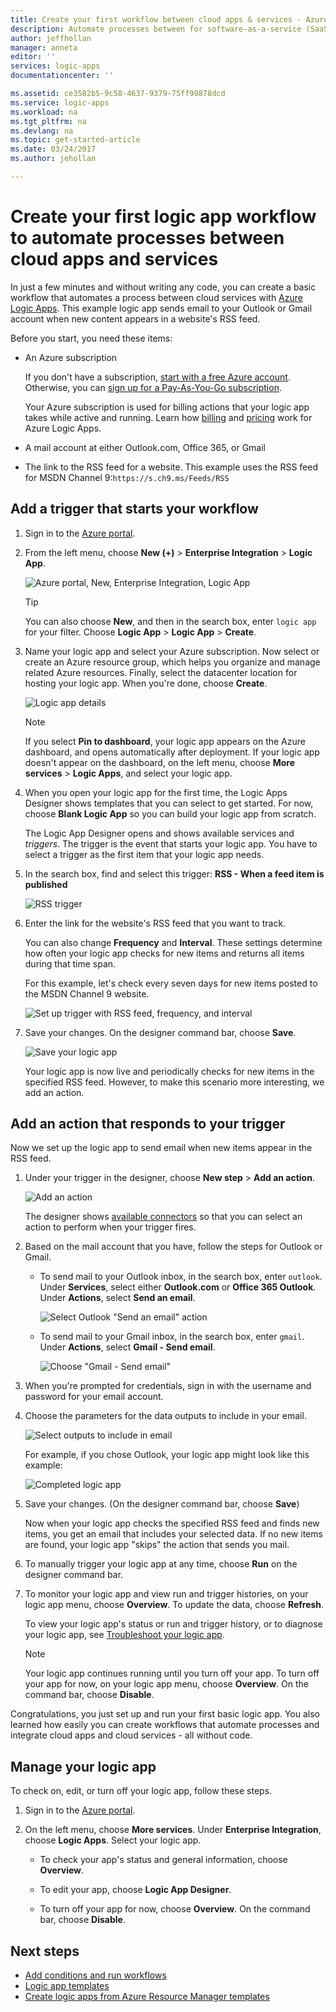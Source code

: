 ```yaml
---
title: Create your first workflow between cloud apps & services - Azure Logic Apps | Microsoft Docs
description: Automate processes between for software-as-a-service (SaaS) apps and services with Azure Logic Apps
author: jeffhollan
manager: anneta
editor: ''
services: logic-apps
documentationcenter: ''

ms.assetid: ce3582b5-9c58-4637-9379-75ff99878dcd
ms.service: logic-apps
ms.workload: na
ms.tgt_pltfrm: na
ms.devlang: na
ms.topic: get-started-article
ms.date: 03/24/2017
ms.author: jehollan

---
```

# Create your first logic app workflow to automate processes between cloud apps and services

In just a few minutes and without writing any code, 
you can create a basic workflow that automates a process 
between cloud services with [Azure Logic Apps](logic-apps-what-are-logic-apps.md). 
This example logic app sends email to your Outlook or Gmail account 
when new content appears in a website's RSS feed.

Before you start, you need these items:

* An Azure subscription 

	If you don't have a subscription, 
	[start with a free Azure account](https://azure.microsoft.com/free/). 
	Otherwise, you can [sign up for a Pay-As-You-Go subscription](https://azure.microsoft.com/pricing/purchase-options/).

	Your Azure subscription is used for billing 
	actions that your logic app takes while active and running. 
	Learn how [billing](./logic-apps-pricing.md) and 
	[pricing](https://azure.microsoft.com/pricing/details/logic-apps/) 
	work for Azure Logic Apps.

* A mail account at either Outlook.com, Office 365, or Gmail

* The link to the RSS feed for a website. This example uses 
the RSS feed for MSDN Channel 9:`https://s.ch9.ms/Feeds/RSS`

## Add a trigger that starts your workflow

1. Sign in to the [Azure portal](https://portal.azure.com "Azure portal").

2. From the left menu, choose **New (+)** > **Enterprise Integration** > **Logic App**.

	![Azure portal, New, Enterprise Integration, Logic App](media/logic-apps-create-a-logic-app/azure-portal-create-logic-app.png)

   > [!TIP]
   > You can also choose **New**, and then in the search box, 
   > enter `logic app` for your filter. 
   > Choose **Logic App** > **Logic App** > **Create**.

3. Name your logic app and select your Azure subscription. 
Now select or create an Azure resource group, which helps you organize and 
manage related Azure resources. Finally, select the datacenter location 
for hosting your logic app. When you're done, choose **Create**.

	![Logic app details](media/logic-apps-create-a-logic-app/logic-app-settings.png)

   > [!NOTE]
   > If you select **Pin to dashboard**,
   > your logic app appears on the Azure dashboard, 
   > and opens automatically after deployment. 
   > If your logic app doesn't appear on the dashboard, 
   > on the left menu, choose **More services** > **Logic Apps**, 
   > and select your logic app.

4. When you open your logic app for the first time, 
the Logic Apps Designer shows templates that 
you can select to get started. 
For now, choose **Blank Logic App** so you can 
build your logic app from scratch.

	The Logic App Designer opens and shows 
	available services and *triggers*. 
	The trigger is the event that starts your logic app. 
	You have to select a trigger as the first item 
	that your logic app needs. 

5. In the search box, find and select this 
trigger: **RSS - When a feed item is published** 

	![RSS trigger](media/logic-apps-create-a-logic-app/rss-trigger.png)

6. Enter the link for the website's RSS feed that you want to track. 

	You can also change **Frequency** and **Interval**. 
	These settings determine how often your logic app checks for 
	new items and returns all items during that time span.

	For this example, let's check every seven days for new 
	items posted to the MSDN Channel 9 website.

	![Set up trigger with RSS feed, frequency, and interval](media/logic-apps-create-a-logic-app/rss-trigger-setup.png)

7. Save your changes. On the designer command bar, choose **Save**.

	![Save your logic app](media/logic-apps-create-a-logic-app/save-logic-app.png)

	Your logic app is now live and periodically checks 
	for new items in the specified RSS feed. However, 
	to make this scenario more interesting, we add an action.

## Add an action that responds to your trigger

Now we set up the logic app to send email when new items appear in the RSS feed.

1. Under your trigger in the designer, choose **New step** > **Add an action**. 

	![Add an action](media/logic-apps-create-a-logic-app/add-new-action.png)

	The designer shows [available connectors](../connectors/apis-list.md) so 
	that you can select an action to perform when your trigger fires.

2. Based on the mail account that you have, follow the steps for Outlook or Gmail.

	*	To send mail to your Outlook inbox, 
	in the search box, enter `outlook`. 
	Under **Services**, select either **Outlook.com** 
	or **Office 365 Outlook**. Under **Actions**, 
	select **Send an email**.

		![Select Outlook "Send an email" action](media/logic-apps-create-a-logic-app/actions.png)

	*	To send mail to your Gmail inbox, 
	in the search box, enter `gmail`. 
	Under **Actions**, select **Gmail - Send email**.

		![Choose "Gmail - Send email"](media/logic-apps-create-a-logic-app/actions-gmail.png)

3. When you're prompted for credentials, 
sign in with the username and password for your email account. 

4. Choose the parameters for the data outputs to include in your email.

	![Select outputs to include in email](media/logic-apps-create-a-logic-app/rss-action-setup.png)

	For example, if you chose Outlook, 
	your logic app might look like this example:

	![Completed logic app](media/logic-apps-create-a-logic-app/save-run-complete-logic-app.png)

5. Save your changes. (On the designer command bar, choose **Save**)

	Now when your logic app checks the specified RSS feed and 
	finds new items, you get an email that includes your selected data. 
	If no new items are found, your logic app "skips" the action 
	that sends you mail.

6. To manually trigger your logic app at any time, 
choose **Run** on the designer command bar.

7. To monitor your logic app and view run and trigger histories, 
on your logic app menu, choose **Overview**. To update the data, 
choose **Refresh**. 

	To view your logic app's status or run and trigger 
	history, or to diagnose your logic app, see 
	[Troubleshoot your logic app](logic-apps-diagnosing-failures.md).

      > [!NOTE]
      > Your logic app continues running until you turn off your app. 
      > To turn off your app for now, on your logic app menu, 
      > choose **Overview**. On the command bar, choose **Disable**.

Congratulations, you just set up and run your first basic logic app. 
You also learned how easily you can create workflows that automate 
processes and integrate cloud apps and cloud services - all without code.

## Manage your logic app

To check on, edit, or turn off your logic app, 
follow these steps.

1. Sign in to the [Azure portal](https://portal.azure.com "Azure portal").

2. On the left menu, choose **More services**. Under **Enterprise Integration**,  
choose **Logic Apps**. Select your logic app.

	*	To check your app's status and general information, 
	choose **Overview**.

	*	To edit your app, choose **Logic App Designer**.

	*	To turn off your app for now, choose **Overview**. 
	On the command bar, choose **Disable**.

## Next steps

*  [Add conditions and run workflows](../logic-apps/logic-apps-use-logic-app-features.md)
*	[Logic app templates](../logic-apps/logic-apps-use-logic-app-templates.md)
*  [Create logic apps from Azure Resource Manager templates](../logic-apps/logic-apps-arm-provision.md)
